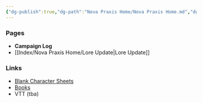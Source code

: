 ```yaml
---
{"dg-publish":true,"dg-path":"Nova Praxis Home/Nova Praxis Home.md","dg-permalink":"\"nova-praxis\"","permalink":"/\"nova-praxis\"/","pinned":true,"updated":"2023-10-29T14:06:05.547-04:00"}
---
```


### Pages

- **Campaign Log**
- [[Index/Nova Praxis Home/Lore Update\|Lore Update]]


### Links
- [Blank Character Sheets](https://drive.google.com/drive/folders/1-gNIQIhRDvQ26owJNL7V9TmxJg3o5zLy?usp=drive_link)
- [Books](https://drive.google.com/drive/folders/1ILxBviThIyPc2dfOVEnalChNuQABtWWM?usp=drive_link)
- VTT (tba)